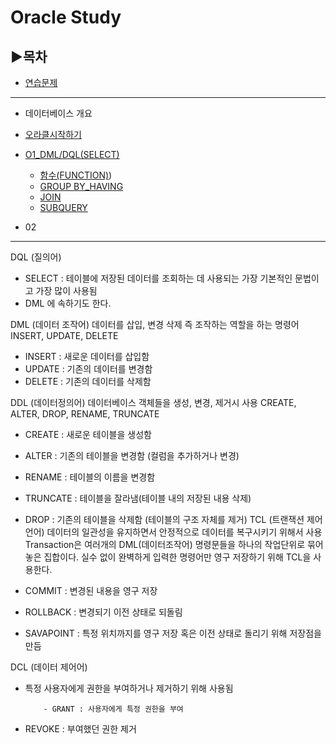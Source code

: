 # Oracle Study

## ▶목차

+ [연습문제](https://github.com/senspond20/Oracle/tree/master/연습문제)

-------------------------------------------

+ 데이터베이스 개요

+ [오라클시작하기](https://github.com/senspond20/Oracle/tree/master/1_오라클시작하기)



+ [O1_DML/DQL(SELECT)](https://github.com/senspond20/Oracle/tree/master/O1_DQL(SELECT)#dclselect)
  + [함수(FUNCTION)](https://github.com/senspond20/Oracle/tree/master/O1_DQL(SELECT)/%ED%95%A8%EC%88%98(FUNCTION)#%ED%95%A8%EC%88%98-function))
  + [GROUP BY_HAVING](https://github.com/senspond20/Oracle/blob/master/O1_DQL(SELECT)/3_GroupByHaving.md#groupbyhaving)
  + [JOIN](https://github.com/senspond20/Oracle/blob/master/O1_DQL(SELECT)/4_Join.md#join)
  + [SUBQUERY](https://github.com/senspond20/Oracle/blob/master/O1_DQL(SELECT)/5_%EC%84%9C%EB%B8%8C%EC%BF%BC%EB%A6%AC.md#subquery%EC%84%9C%EB%B8%8C-%EC%BF%BC%EB%A6%AC)
+ 02

--------------------------------

DQL (질의어) 
 - SELECT : 테이블에 저장된 데이터를 조회하는 데 사용되는 가장 기본적인 문법이고 가장 많이 사용됨
 - DML 에 속하기도 한다.

DML (데이터 조작어) 
 데이터를 삽입, 변경 삭제 즉 조작하는 역할을 하는 명령어 INSERT, UPDATE, DELETE
- INSERT : 새로운 데이터를 삽입함
- UPDATE : 기존의 데이터를 변경함
- DELETE : 기존의 데이터를 삭제함


DDL (데이터정의어) 
데이터베이스 객체들을 생성, 변경, 제거시 사용 CREATE, ALTER, DROP, RENAME, TRUNCATE
- CREATE : 새로운 테이블을 생성함
- ALTER : 기존의 테이블을 변경함 (컬럼을 추가하거나 변경)
- RENAME : 테이블의 이름을 변경함
- TRUNCATE : 테이블을 잘라냄(테이블 내의 저장된 내용 삭제)
- DROP : 기존의 테이블을 삭제함 (테이블의 구조 자체를 제거)
TCL (트랜잭션 제어언어)
데이터의 일관성을 유지하면서 안정적으로 데이터를 복구시키기 위해서 사용 
Transaction은 여러개의 DML(데이터조작어) 명령문들을 하나의 작업단위로 묶어놓은 집합이다.
실수 없이 완벽하게 입력한 명령어만 영구 저장하기 위해 TCL을 사용한다. 

- COMMIT : 변경된 내용을 영구 저장

- ROLLBACK : 변경되기 이전 상태로 되돌림

- SAVAPOINT : 특정 위치까지를 영구 저장 혹은 이전 상태로 돌리기 위해 저장점을 만듬


 
DCL (데이터 제어어)
- 특정 사용자에게 권한을 부여하거나 제거하기 위해 사용됨

          - GRANT : 사용자에게 특정 권한을 부여
- REVOKE : 부여했던 권한 제거
